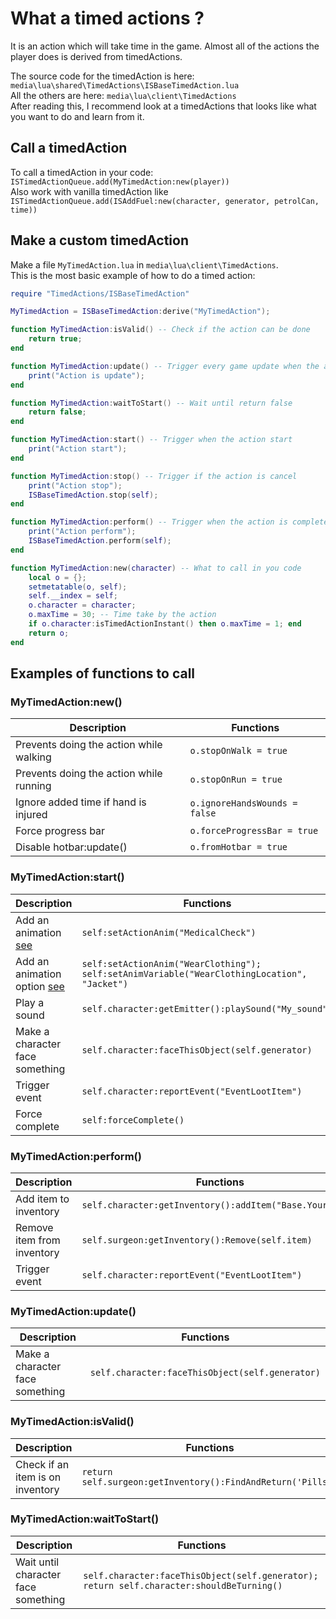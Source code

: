 # What a timed actions ?
It is an action which will take time in the game. Almost all of the actions the player does is derived from timedActions.

The source code for the timedAction is here: `media\lua\shared\TimedActions\ISBaseTimedAction.lua`  
All the others are here: `media\lua\client\TimedActions`  
After reading this, I recommend look at a timedActions that looks like what you want to do and learn from it.

## Call a timedAction
To call a timedAction in your code: `ISTimedActionQueue.add(MyTimedAction:new(player))`  
Also work with vanilla timedAction like `ISTimedActionQueue.add(ISAddFuel:new(character, generator, petrolCan, time))`  


## Make a custom timedAction
Make a file `MyTimedAction.lua` in `media\lua\client\TimedActions`.  
This is the most basic example of how to do a timed action:
```lua
require "TimedActions/ISBaseTimedAction"

MyTimedAction = ISBaseTimedAction:derive("MyTimedAction");

function MyTimedAction:isValid() -- Check if the action can be done
    return true;
end

function MyTimedAction:update() -- Trigger every game update when the action is perform
    print("Action is update");
end

function MyTimedAction:waitToStart() -- Wait until return false
    return false;
end

function MyTimedAction:start() -- Trigger when the action start
    print("Action start");
end

function MyTimedAction:stop() -- Trigger if the action is cancel
    print("Action stop");
    ISBaseTimedAction.stop(self);
end

function MyTimedAction:perform() -- Trigger when the action is complete
    print("Action perform");
    ISBaseTimedAction.perform(self);
end

function MyTimedAction:new(character) -- What to call in you code
    local o = {};
    setmetatable(o, self);
    self.__index = self;
    o.character = character;
    o.maxTime = 30; -- Time take by the action
    if o.character:isTimedActionInstant() then o.maxTime = 1; end
    return o;
end
```


## Examples of functions to call

### MyTimedAction:new()
| Description  | Functions |
| ------------- | ------------- |
| Prevents doing the action while walking  | `o.stopOnWalk = true` |
| Prevents doing the action while running  | `o.stopOnRun = true`  |
| Ignore added time if hand is injured | `o.ignoreHandsWounds = false` |
| Force progress bar | `o.forceProgressBar = true` |
| Disable hotbar:update() | `o.fromHotbar = true` |


### MyTimedAction:start()
| Description  | Functions |
| ------------- | ------------- |
| Add an animation [see](https://github.com/MrBounty/PZ-Mod---Doc/blob/main/Animation%20list.md) | `self:setActionAnim("MedicalCheck")` |
| Add an animation option  [see](https://github.com/MrBounty/PZ-Mod---Doc/blob/main/Animation%20list.md) | `self:setActionAnim("WearClothing"); self:setAnimVariable("WearClothingLocation", "Jacket")`  |
| Play a sound | `self.character:getEmitter():playSound("My_sound")` |
| Make a character face something | `self.character:faceThisObject(self.generator)` |
| Trigger event | `self.character:reportEvent("EventLootItem")` |
| Force complete | `self:forceComplete()` |


### MyTimedAction:perform()
| Description  | Functions |
| ------------- | ------------- |
| Add item to inventory | `self.character:getInventory():addItem("Base.YourItem")` |
| Remove item from inventory | `self.surgeon:getInventory():Remove(self.item)` |
| Trigger event | `self.character:reportEvent("EventLootItem")` |


### MyTimedAction:update()
| Description  | Functions |
| ------------- | ------------- |
| Make a character face something | `self.character:faceThisObject(self.generator)` |


### MyTimedAction:isValid()
| Description  | Functions |
| ------------- | ------------- |
| Check if an item is on inventory | `return self.surgeon:getInventory():FindAndReturn('Pills')` |


### MyTimedAction:waitToStart()
| Description  | Functions |
| ------------- | ------------- |
| Wait until character face something | `self.character:faceThisObject(self.generator); return self.character:shouldBeTurning()` |
